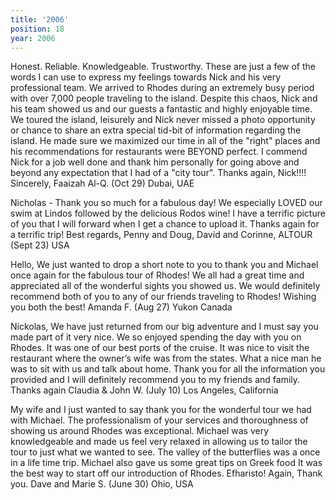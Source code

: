 ```yaml
---
title: '2006'
position: 18
year: 2006
---
```


Honest. Reliable. Knowledgeable. Trustworthy. These are just a few of the words I can use to express my feelings towards Nick and his very professional team. We arrived to Rhodes during an extremely busy period with over 7,000 people traveling to the island. Despite this chaos, Nick and his team showed us and our guests a fantastic and highly enjoyable time. We toured the island, leisurely and Nick never missed a photo opportunity or chance to share an extra special tid-bit of information regarding the island. He made sure we maximized our time in all of the "right" places and his recommendations for restaurants were BEYOND perfect. I commend Nick for a job well done and thank him personally for going above and beyond any expectation that I had of a "city tour". Thanks again, Nick!!!! Sincerely, Faaizah Al-Q. (Oct 29) Dubai, UAE

Nicholas - Thank you so much for a fabulous day! We especially LOVED our swim at Lindos followed by the delicious Rodos wine! I have a terrific picture of you that I will forward when I get a chance to upload it. Thanks again for a terrific trip! Best regards, Penny and Doug, David and Corinne, ALTOUR (Sept 23) USA

Hello, We just wanted to drop a short note to you to thank you and Michael once again for the fabulous tour of Rhodes! We all had a great time and appreciated all of the wonderful sights you showed us. We would definitely recommend both of you to any of our friends traveling to Rhodes! Wishing you both the best! Amanda F. (Aug 27) Yukon Canada

Nickolas, We have just returned from our big adventure and I must say you made part of it very nice. We so enjoyed spending the day with you on Rhodes. It was one of our best ports of the cruise. It was nice to visit the restaurant where the owner’s wife was from the states. What a nice man he was to sit with us and talk about home. Thank you for all the information you provided and I will definitely recommend you to my friends and family. Thanks again Claudia & John W. (July 10) Los Angeles, California

My wife and I just wanted to say thank you for the wonderful tour we had with Michael. The professionalism of your services and thoroughness of showing us around Rhodes was exceptional. Michael was very knowledgeable and made us feel very relaxed in allowing us to tailor the tour to just what we wanted to see. The valley of the butterflies was a once in a life time trip. Michael also gave us some great tips on Greek food It was the best way to start off our introduction of Rhodes. Efharisto! Again, Thank you. Dave and Marie S. (June 30) Ohio, USA
